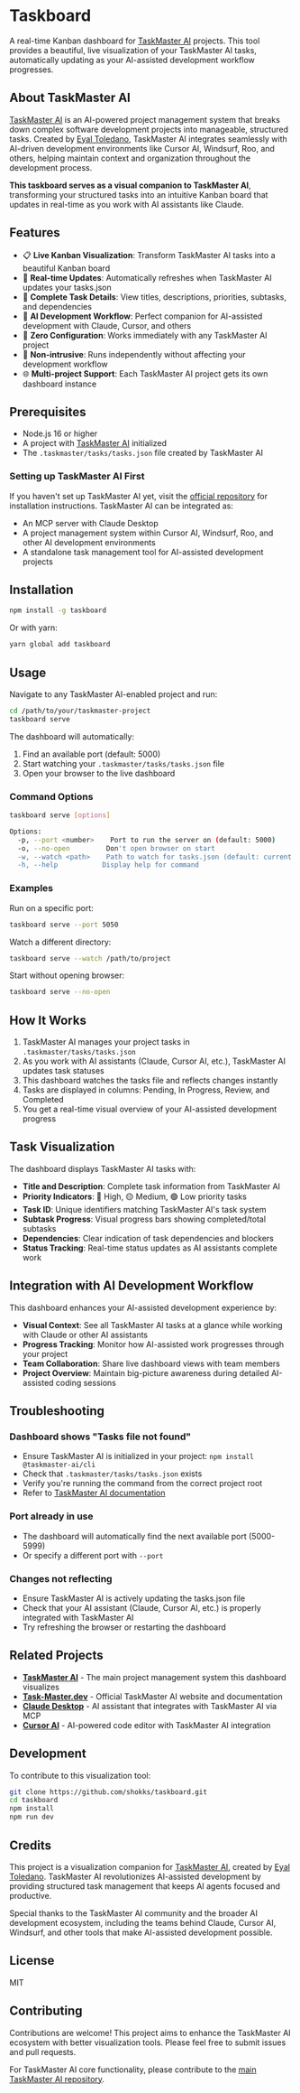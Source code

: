 # Taskboard

A real-time Kanban dashboard for [TaskMaster AI](https://github.com/eyaltoledano/claude-task-master) projects. This tool provides a beautiful, live visualization of your TaskMaster AI tasks, automatically updating as your AI-assisted development workflow progresses.

## About TaskMaster AI

[TaskMaster AI](https://task-master.dev) is an AI-powered project management system that breaks down complex software development projects into manageable, structured tasks. Created by [Eyal Toledano](https://github.com/eyaltoledano), TaskMaster AI integrates seamlessly with AI-driven development environments like Cursor AI, Windsurf, Roo, and others, helping maintain context and organization throughout the development process.

**This taskboard serves as a visual companion to TaskMaster AI**, transforming your structured tasks into an intuitive Kanban board that updates in real-time as you work with AI assistants like Claude.

## Features

- 📋 **Live Kanban Visualization**: Transform TaskMaster AI tasks into a beautiful Kanban board
- 🔄 **Real-time Updates**: Automatically refreshes when TaskMaster AI updates your tasks.json
- 🎯 **Complete Task Details**: View titles, descriptions, priorities, subtasks, and dependencies
- 🤖 **AI Development Workflow**: Perfect companion for AI-assisted development with Claude, Cursor, and others
- 🚀 **Zero Configuration**: Works immediately with any TaskMaster AI project
- 🔌 **Non-intrusive**: Runs independently without affecting your development workflow
- 🌐 **Multi-project Support**: Each TaskMaster AI project gets its own dashboard instance

## Prerequisites

- Node.js 16 or higher
- A project with [TaskMaster AI](https://github.com/eyaltoledano/claude-task-master) initialized
- The `.taskmaster/tasks/tasks.json` file created by TaskMaster AI

### Setting up TaskMaster AI First

If you haven't set up TaskMaster AI yet, visit the [official repository](https://github.com/eyaltoledano/claude-task-master) for installation instructions. TaskMaster AI can be integrated as:

- An MCP server with Claude Desktop
- A project management system within Cursor AI, Windsurf, Roo, and other AI development environments
- A standalone task management tool for AI-assisted development projects

## Installation

```bash
npm install -g taskboard
```

Or with yarn:

```bash
yarn global add taskboard
```

## Usage

Navigate to any TaskMaster AI-enabled project and run:

```bash
cd /path/to/your/taskmaster-project
taskboard serve
```

The dashboard will automatically:
1. Find an available port (default: 5000)
2. Start watching your `.taskmaster/tasks/tasks.json` file
3. Open your browser to the live dashboard

### Command Options

```bash
taskboard serve [options]

Options:
  -p, --port <number>    Port to run the server on (default: 5000)
  -o, --no-open         Don't open browser on start
  -w, --watch <path>    Path to watch for tasks.json (default: current directory)
  -h, --help           Display help for command
```

### Examples

Run on a specific port:
```bash
taskboard serve --port 5050
```

Watch a different directory:
```bash
taskboard serve --watch /path/to/project
```

Start without opening browser:
```bash
taskboard serve --no-open
```

## How It Works

1. TaskMaster AI manages your project tasks in `.taskmaster/tasks/tasks.json`
2. As you work with AI assistants (Claude, Cursor AI, etc.), TaskMaster AI updates task statuses
3. This dashboard watches the tasks file and reflects changes instantly
4. Tasks are displayed in columns: Pending, In Progress, Review, and Completed
5. You get a real-time visual overview of your AI-assisted development progress

## Task Visualization

The dashboard displays TaskMaster AI tasks with:

- **Title and Description**: Complete task information from TaskMaster AI
- **Priority Indicators**: 🔴 High, 🟡 Medium, 🟢 Low priority tasks
- **Task ID**: Unique identifiers matching TaskMaster AI's task system
- **Subtask Progress**: Visual progress bars showing completed/total subtasks
- **Dependencies**: Clear indication of task dependencies and blockers
- **Status Tracking**: Real-time status updates as AI assistants complete work

## Integration with AI Development Workflow

This dashboard enhances your AI-assisted development experience by:

- **Visual Context**: See all TaskMaster AI tasks at a glance while working with Claude or other AI assistants
- **Progress Tracking**: Monitor how AI-assisted work progresses through your project
- **Team Collaboration**: Share live dashboard views with team members
- **Project Overview**: Maintain big-picture awareness during detailed AI-assisted coding sessions

## Troubleshooting

### Dashboard shows "Tasks file not found"
- Ensure TaskMaster AI is initialized in your project: `npm install @taskmaster-ai/cli`
- Check that `.taskmaster/tasks/tasks.json` exists
- Verify you're running the command from the correct project root
- Refer to [TaskMaster AI documentation](https://github.com/eyaltoledano/claude-task-master/blob/main/docs/tutorial.md)

### Port already in use
- The dashboard will automatically find the next available port (5000-5999)
- Or specify a different port with `--port`

### Changes not reflecting
- Ensure TaskMaster AI is actively updating the tasks.json file
- Check that your AI assistant (Claude, Cursor AI, etc.) is properly integrated with TaskMaster AI
- Try refreshing the browser or restarting the dashboard

## Related Projects

- **[TaskMaster AI](https://github.com/eyaltoledano/claude-task-master)** - The main project management system this dashboard visualizes
- **[Task-Master.dev](https://task-master.dev)** - Official TaskMaster AI website and documentation
- **[Claude Desktop](https://claude.ai/desktop)** - AI assistant that integrates with TaskMaster AI via MCP
- **[Cursor AI](https://cursor.sh)** - AI-powered code editor with TaskMaster AI integration

## Development

To contribute to this visualization tool:

```bash
git clone https://github.com/shokks/taskboard.git
cd taskboard
npm install
npm run dev
```

## Credits

This project is a visualization companion for [TaskMaster AI](https://github.com/eyaltoledano/claude-task-master), created by [Eyal Toledano](https://github.com/eyaltoledano). TaskMaster AI revolutionizes AI-assisted development by providing structured task management that keeps AI agents focused and productive.

Special thanks to the TaskMaster AI community and the broader AI development ecosystem, including the teams behind Claude, Cursor AI, Windsurf, and other tools that make AI-assisted development possible.

## License

MIT

## Contributing

Contributions are welcome! This project aims to enhance the TaskMaster AI ecosystem with better visualization tools. Please feel free to submit issues and pull requests.

For TaskMaster AI core functionality, please contribute to the [main TaskMaster AI repository](https://github.com/eyaltoledano/claude-task-master).